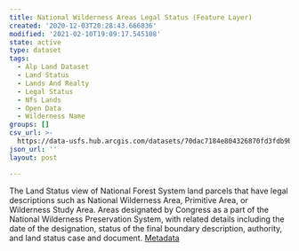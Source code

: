 ```yaml
---
title: National Wilderness Areas Legal Status (Feature Layer)
created: '2020-12-03T20:28:43.666836'
modified: '2021-02-10T19:09:17.545108'
state: active
type: dataset
tags:
  - Alp Land Dataset
  - Land Status
  - Lands And Realty
  - Legal Status
  - Nfs Lands
  - Open Data
  - Wilderness Name
groups: []
csv_url: >-
  https://data-usfs.hub.arcgis.com/datasets/70dac7184e804326870fd3fdb9b52047_0.csv?outSR=%7B%22latestWkid%22%3A4269%2C%22wkid%22%3A4269%7D
json_url: ''
layout: post

---
```

The Land Status view of National Forest System land parcels that have legal descriptions such as National Wilderness Area, Primitive Area, or Wilderness Study Area. Areas designated by Congress as a part of the National Wilderness Preservation System, with related details including the date of the designation, status of the final boundary description, authority, and land status case and document. <a href='https://data.fs.usda.gov/geodata/edw/edw_resources/meta/S_USA.WildernessStatus.xml' target='_blank'>Metadata</a>
